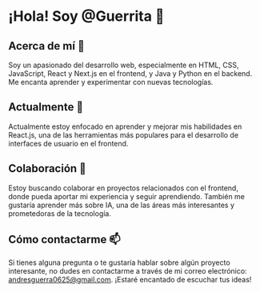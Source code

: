 # ¡Hola! Soy @Guerrita 👋

## Acerca de mí 👀

Soy un apasionado del desarrollo web, especialmente en HTML, CSS, JavaScript, React y Next.js en el frontend, y Java y Python en el backend. Me encanta aprender y experimentar con nuevas tecnologías.

## Actualmente 🌱

Actualmente estoy enfocado en aprender y mejorar mis habilidades en React.js, una de las herramientas más populares para el desarrollo de interfaces de usuario en el frontend.

## Colaboración 💞️

Estoy buscando colaborar en proyectos relacionados con el frontend, donde pueda aportar mi experiencia y seguir aprendiendo. También me gustaría aprender más sobre IA, una de las áreas más interesantes y prometedoras de la tecnología.

## Cómo contactarme 📫

Si tienes alguna pregunta o te gustaría hablar sobre algún proyecto interesante, no dudes en contactarme a través de mi correo electrónico: andresguerra0625@gmail.com. ¡Estaré encantado de escuchar tus ideas! 
